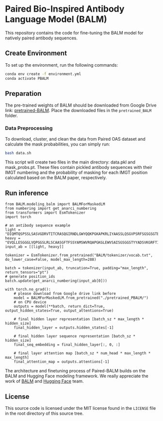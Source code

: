 # Paired Bio-Inspired Antibody Language Model (BALM)

This repository contains the code for fine-tuning the BALM model for natively paired antibody sequences.

## Create Environment

To set up the environment, run the following commands:

```bash
conda env create -f environment.yml
conda activate PBALM
```


## Preparation
The pre-trained weights of BALM should be downloaded from Google Drive link: [pretrained-BALM](https://drive.google.com/drive/folders/1foy264CIawBIT3QFTdc6JBVxw6MQfvQd?usp=sharing). Place the downloaded files in the `pretrained_BALM` folder.

### Data Preprocessing

To download, cluster, and clean the data from Paired OAS dataset and calculate the mask probabilities, you can simply run:
```bash
bash data.sh
```
This script will create two files in the main directory: data.pkl and mask_probs.pt. These files contain pickled antibody sequences with their IMGT numbering and the probability of masking for each IMGT position calculated based on the BALM paper, respectively.
## Run inference

```
from BALM.modeling_balm import BALMForMaskedLM
from numbering import get_anarci_numbering
from transformers import EsmTokenizer
import torch

# an antibody sequence example
light = "DIQMTQSPSSLSASVGDRVTITCRASQGIRNDLGWYQQKPGKAPKRLIYAASSLQSGVPSRFSGSGSGTEFTLTISSLQPEDFATYYCLQHNSYPRTFGQGTKVEIK"
heavy = "EVQLLESGGGLVQPGGSLRLSCAASGFTFSSYAMSWVRQAPGKGLEWVSAISGSGGSTYYADSVKGRFTISRDNSKNTLYLQMNSLRAEDTAVYYCAKDWPFWQWLVRRGERFDYWGQGTLVTVSS"
input_ab = [[light, heavy]]

tokenizer = EsmTokenizer.from_pretrained("BALM/tokenizer/vocab.txt", do_lower_case=False, model_max_length=288)

batch = tokenizer(input_ab, truncation=True, padding="max_length", return_tensors="pt")
# generate position_ids
batch.update(get_anarci_numbering(input_ab[0]))

with torch.no_grad():
    # please download from Google drive link before
    model = BALMForMaskedLM.from_pretrained("./pretrained_PBALM/")
    # on CPU device
    outputs = model(**batch, return_dict=True, output_hidden_states=True, output_attentions=True)

    # final hidden layer representation [batch_sz * max_length * hidden_size]
    final_hidden_layer = outputs.hidden_states[-1]
    
    # final hidden layer sequence representation [batch_sz * hidden_size]
    final_seq_embedding = final_hidden_layer[:, 0, :]
    
    # final layer attention map [batch_sz * num_head * max_length * max_length]
    final_attention_map = outputs.attentions[-1]
```


<!-- ## Citation
If you find our model is useful for you, please cite as:

```
@article{jing2023accurate,
  title={Accurate Prediction of Antibody Function and Structure Using Bio-Inspired Antibody Language Model},
  author={Jing, Hongtai and Gao, Zhengtao and Xu, Sheng and Shen, Tao and Peng, Zhangzhi and He, Shwai and You, Tao and Ye, Shuang and Lin, Wei and Sun, Siqi},
  journal={bioRxiv},
  pages={2023--08},
  year={2023},
  publisher={Cold Spring Harbor Laboratory}
}
``` -->

The architecture and finetuning process of Paired-BALM builds on the BALM and Hugging Face modeling framework. We really appreciate the work of [BALM](https://github.com/BEAM-Labs/BALM) and [Hugging Face](https://huggingface.co/) team.


## License
This source code is licensed under the MIT license found in the `LICENSE` file in the root directory of this source tree.
